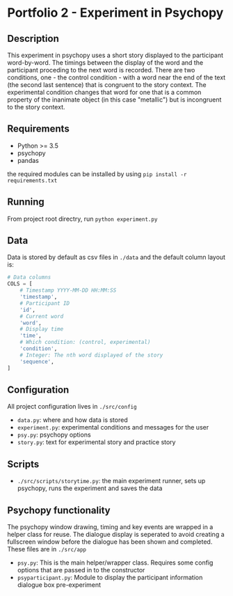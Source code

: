 # Portfolio 2 - Experiment in Psychopy

## Description

This experiment in psychopy uses a short story displayed to the participant word-by-word.
The timings between the display of the word and the participant proceding to the next word is recorded.
There are two conditions, one - the control condition - with a word near the end of the text 
(the second last sentence) that is congruent to the story context. The experimental condition
changes that word for one that is a common property of the inanimate object (in this case "metallic")
but is incongruent to the story context.

## Requirements

* Python >= 3.5
* psychopy
* pandas

the required modules can be installed by using `pip install -r requirements.txt`

## Running

From project root directry, run `python experiment.py`

## Data

Data is stored by default as csv files in `./data` and the default column layout is:

```python
# Data columns
COLS = [
    # Timestamp YYYY-MM-DD HH:MM:SS
    'timestamp',
    # Participant ID
    'id',
    # Current word
    'word',
    # Display time
    'time',
    # Which condition: (control, experimental)
    'condition',
    # Integer: The nth word displayed of the story
    'sequence',
]
```

## Configuration

All project configuration lives in `./src/config`

* `data.py`: where and how data is stored
* `experiment.py`: experimental conditions and messages for the user
* `psy.py`: psychopy options
* `story.py`: text for experimental story and practice story

## Scripts

* `./src/scripts/storytime.py`: the main experiment runner, sets up psychopy, runs the experiment and saves the data

## Psychopy functionality

The psychopy window drawing, timing and key events are wrapped in a helper class for reuse. The dialogue display is seperated to avoid creating a fullscreen window before the dialogue has been shown and completed. These files are in `./src/app`

* `psy.py`: This is the main helper/wrapper class. Requires some config options that are passed in to the constructor
* `psyparticipant.py`: Module to display the participant information dialogue box pre-experiment
